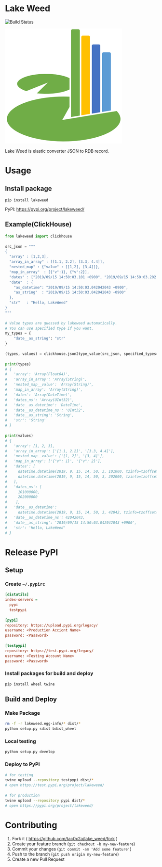 # Lake Weed
[![Build Status](https://travis-ci.org/tac0x2a/lake_weed.svg?branch=master)](https://travis-ci.org/tac0x2a/lake_weed)

![Lake Weed](./doc/img/lakeweed_s.png)

Lake Weed is elastic converter JSON to RDB record.


# Usage
## Install package
```
pip install lakeweed
```

PyPI: https://pypi.org/project/lakeweed/

## Example(ClickHouse)
```py
from lakeweed import clickhouse

src_json = """
{
  "array" : [1,2,3],
  "array_in_array" : [[1.1, 2.2], [3.3, 4.4]],
  "nested_map" : {"value" : [[1,2], [3,4]]},
  "map_in_array"  : [{"v":1}, {"v":2}],
  "dates" : ["2019/09/15 14:50:03.101 +0900", "2019/09/15 14:50:03.202 +0900"],
  "date"  : {
    "as_datetime": "2019/09/15 14:50:03.042042043 +0900",
    "as_string"  : "2019/09/15 14:50:03.042042043 +0900"
  },
  "str"   : "Hello, LakeWeed"
}
"""

# Value types are guessed by lakeweed automatically.
# You can use specified type if you want.
my_types = {
    "date__as_string": "str"
}

(types, values) = clickhouse.json2type_value(src_json, specified_types=my_types)

print(types)
# {
#   'array': 'Array(Float64)',
#   'array_in_array': 'Array(String)',
#   'nested_map__value': 'Array(String)',
#   'map_in_array': 'Array(String)',
#   'dates': 'Array(DateTime)',
#   'dates_ns': 'Array(UInt32)',
#   'date__as_datetime': 'DateTime',
#   'date__as_datetime_ns': 'UInt32',
#   'date__as_string': 'String',
#   'str': 'String'
# }

print(values)
# {
#   'array': [1, 2, 3],
#   'array_in_array': ['[1.1, 2.2]', '[3.3, 4.4]'],
#   'nested_map__value': ['[1, 2]', '[3, 4]'],
#   'map_in_array': ['{"v": 1}', '{"v": 2}'],
#   'dates': [
#     datetime.datetime(2019, 9, 15, 14, 50, 3, 101000, tzinfo=tzoffset(None, 32400)),
#     datetime.datetime(2019, 9, 15, 14, 50, 3, 202000, tzinfo=tzoffset(None, 32400))
#   ],
#   'dates_ns': [
#     101000000,
#     202000000
#    ],
#   'date__as_datetime':
#     datetime.datetime(2019, 9, 15, 14, 50, 3, 42042, tzinfo=tzoffset(None, 32400)),
#   'date__as_datetime_ns': 42042043,
#   'date__as_string': '2019/09/15 14:50:03.042042043 +0900',
#   'str': 'Hello, LakeWeed'
# }
```


# Release PyPI

## Setup
### Create `~/.pypirc`
```ini
[distutils]
index-servers =
  pypi
  testpypi

[pypi]
repository: https://upload.pypi.org/legacy/
username: <Production Acciont Name>
password: <Password>

[testpypi]
repository: https://test.pypi.org/legacy/
username: <Testing Account Name>
password: <Password>
```

### Install packages for build and deploy
```sh
pip install wheel twine
```

## Build and Deploy
### Make Package
```sh
rm -f -r lakeweed.egg-info/* dist/*
python setup.py sdist bdist_wheel
```

### Local testing
```sh
python setup.py develop
```

### Deploy to PyPI
```sh
# for testing
twine upload --repository testpypi dist/*
# open https://test.pypi.org/project/lakeweed/

# for production
twine upload --repository pypi dist/*
# open https://pypi.org/project/lakeweed/
```

# Contributing
1. Fork it ( https://github.com/tac0x2a/lake_weed/fork )
2. Create your feature branch (`git checkout -b my-new-feature`)
3. Commit your changes (`git commit -am 'Add some feature'`)
4. Push to the branch (`git push origin my-new-feature`)
5. Create a new Pull Request